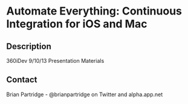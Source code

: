 # Automate Everything: Continuous Integration for iOS and Mac

## Description

360iDev 9/10/13 Presentation Materials

## Contact

Brian Partridge - @brianpartridge on Twitter and alpha.app.net